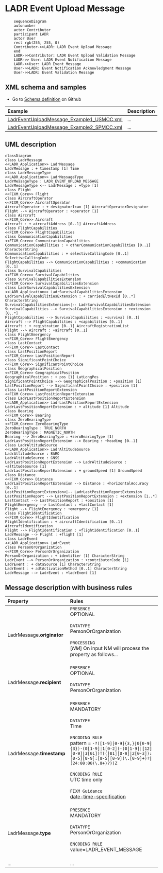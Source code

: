 # LADR Event Upload Message

```mermaid
    sequenceDiagram
    autonumber
    actor Contributor
    participant LADR
    actor User
    rect rgb(255, 255, 0)
    Contributor->>LADR: LADR Event Upload Message
    end
    LADR->>Contributor: LADR Event Upload Validation Message
    LADR->> User: LADR Event Notification Message
    LADR->>User: LADR Event Message 
    User->>LADR: Event Notification Acknowledgment Message       
    User->>LADR: Event Validation Message
```

## XML schema and samples

- Go to [Schema definition](https://github.com/hlepori/test_ladr/tree/main/schemas/ladrEventUploadMessage) on Github

|Example|Description|
|:--|:---|
|[LadrEventUploadMessage_Example1_USMCC.xml](https://github.com/hlepori/test_ladr/blob/main/samples/LadrEventUploadMessage_Example1_USMCC.xml)|...|
|[LadrEventUploadMessage_Example2_SPMCC.xml](https://github.com/hlepori/test_ladr/blob/main/samples/LadrEventUploadMessage_Example2_SPMCC.xml)|...|


## UML description

```mermaid
classDiagram
class LadrMessage	
<<LADR_Application>> LadrMessage	
LadrMessage : + timestamp [1] Time	
class LadrMessageType	
<<LADR_Application>> LadrMessageType	
LadrMessageType : LADR_EVENT_UPLOAD_MESSAGE	
LadrMessageType <-- LadrMessage : +type [1]	
class Flight	
<<FIXM_Core>> Flight	
class AircraftOperator	
<<FIXM_Core>> AircraftOperator	
AircraftOperator : + designatorIcao [1] AircraftOperatorDesignator	
Flight --> AircraftOperator : +operator [1]	
class Aircraft	
<<FIXM_Core>> Aircraft	
Aircraft : + aircraftAddress [0..1] AircraftAddress	
class FlightCapabilities	
<<FIXM_Core>> FlightCapabilities	
class CommunicationCapabilities	
<<FIXM_Core>> CommunicationCapabilities	
CommunicationCapabilities : + otherCommunicationCapabilities [0..1] CharacterString	
CommunicationCapabilities : + selectiveCallingCode [0..1] SelectiveCallingCode	
FlightCapabilities --> CommunicationCapabilities : +communication [0..1]	
class SurvivalCapabilities	
<<FIXM_Core>> SurvivalCapabilities	
class SurvivalCapabilitiesExtension	
<<FIXM_Core>> SurvivalCapabilitiesExtension	
class LadrSurvivalCapabilitiesExtension	
<<LADR_Application>> LadrSurvivalCapabilitiesExtension	
LadrSurvivalCapabilitiesExtension : + carriedEltHexId [0..*] CharacterString	
SurvivalCapabilitiesExtension<|-- LadrSurvivalCapabilitiesExtension	
SurvivalCapabilities --> SurvivalCapabilitiesExtension : +extension [0..*]	
FlightCapabilities --> SurvivalCapabilities : +survival [0..1]	
Aircraft --> FlightCapabilities : +capabilities [0..1]	
Aircraft : + registration [0..1] AircraftRegistrationList	
Flight --> Aircraft : +aircraft [0..1]	
class FlightEmergency	
<<FIXM_Core>> FlightEmergency	
class LastContact	
<<FIXM_Core>> LastContact	
class LastPositionReport	
<<FIXM_Core>> LastPositionReport	
class SignificantPointChoice	
<<FIXM_Core>> SignificantPointChoice	
class GeographicalPosition	
<<FIXM_Core>> GeographicalPosition	
GeographicalPosition : + pos [1] LatLongPos	
SignificantPointChoice --> GeographicalPosition : +position [1]	
LastPositionReport --> SignificantPointChoice : +position [1]	
class LastPositionReportExtension	
<<FIXM_Core>> LastPositionReportExtension	
class LadrLastPositionReportExtension	
<<LADR_Application>> LadrLastPositionReportExtension	
LadrLastPositionReportExtension : + altitude [1] Altitude	
class Bearing	
<<FIXM_Core>> Bearing	
class ZeroBearingType	
<<FIXM_Core>> ZeroBearingType	
ZeroBearingType : TRUE_NORTH	
ZeroBearingType : MAGNETIC_NORTH	
Bearing --> ZeroBearingType : +zeroBearingType [1]	
LadrLastPositionReportExtension --> Bearing : +heading [0..1]	
class LadrAltitudeSource	
<<LADR_Application>> LadrAltitudeSource	
LadrAltitudeSource : BARO	
LadrAltitudeSource : GNSS	
LadrLastPositionReportExtension --> LadrAltitudeSource : +altitudeSource [1]	
LadrLastPositionReportExtension : + groundSpeed [1] GroundSpeed	
class Distance	
<<FIXM_Core>> Distance	
LadrLastPositionReportExtension --> Distance : +horizontalAccuracy [0..1]	
LastPositionReportExtension<|-- LadrLastPositionReportExtension	
LastPositionReport --> LastPositionReportExtension : +extension [1..*]	
LastContact --> LastPositionReport : +position [1]	
FlightEmergency --> LastContact : +lastContact [1]	
Flight --> FlightEmergency : +emergency [1]	
class FlightIdentification	
<<FIXM_Core>> FlightIdentification	
FlightIdentification : + aircraftIdentification [0..1] AircraftIdentification	
Flight --> FlightIdentification : +flightIdentification [0..1]	
LadrMessage --> Flight : +flight [1]	
class LadrEvent	
<<LADR_Application>> LadrEvent	
class PersonOrOrganization	
<<FIXM_Core>> PersonOrOrganization	
PersonOrOrganization : + identifier [1] CharacterString	
LadrEvent --> PersonOrOrganization : +contributorCode [1]	
LadrEvent : + dataSource [1] CharacterString	
LadrEvent : + adtActivationMethod [0..1] CharacterString	
LadrMessage --> LadrEvent : +ladrEvent [1]	
```

## Message description with business rules

| Property | Rules |
| :---     | :------  |
| LadrMessage.**originator** | `PRESENCE`<br>OPTIONAL<br><br>`DATATYPE`<br>PersonOrOrganization<br><br>`PROCESSING`<br>[*NM*] On input NM will process the property as follows...  <br><br> |
| LadrMessage.**recipient** | `PRESENCE`<br>OPTIONAL<br><br>`DATATYPE`<br>PersonOrOrganization<br><br> |
| LadrMessage.**timestamp** | `PRESENCE`<br>MANDATORY<br><br>`DATATYPE`<br>Time<br><br>`ENCODING RULE`<br>pattern = `-?([1-9][0-9]{3,}\|0[0-9]{3})-(0[1-9]\|1[0-2])-(0[1-9]\|[12][0-9]\|3[01])T(([01][0-9]\|2[0-3]):[0-5][0-9]:[0-5][0-9](\.[0-9]+)?\|(24:00:00(\.0+)?))Z`<br><br>`ENCODING RULE`<br>UTC time only<br><br>`FIXM Guidance`<br>[date-time-specification](https://docs.fixm.aero/#/general-guidance/date-time-specification)<br><br>|
| LadrMessage.**type** | `PRESENCE`<br>MANDATORY<br><br>`DATATYPE`<br>PersonOrOrganization<br><br>`ENCODING RULE`<br>value=LADR_EVENT_MESSAGE<br><br> |
|...|...|